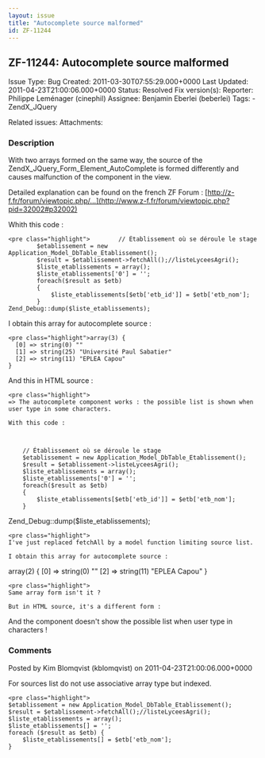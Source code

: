```yaml
---
layout: issue
title: "Autocomplete source malformed"
id: ZF-11244
---
```


ZF-11244: Autocomplete source malformed
---------------------------------------

 Issue Type: Bug Created: 2011-03-30T07:55:29.000+0000 Last Updated: 2011-04-23T21:00:06.000+0000 Status: Resolved Fix version(s): 
 Reporter:  Philippe Leménager (cinephil)  Assignee:  Benjamin Eberlei (beberlei)  Tags: - ZendX\_JQuery
 
 Related issues: 
 Attachments: 
### Description

With two arrays formed on the same way, the source of the ZendX\_JQuery\_Form\_Element\_AutoComplete is formed differently and causes malfunction of the component in the view.

Detailed explanation can be found on the french ZF Forum : [http://z-f.fr/forum/viewtopic.php/…](http://www.z-f.fr/forum/viewtopic.php?pid=32002#p32002)

Whith this code :

 
    <pre class="highlight">        // Établissement où se déroule le stage
            $etablissement = new Application_Model_DbTable_Etablissement();
            $result = $etablissement->fetchAll();//listeLyceesAgri();
            $liste_etablissements = array();
            $liste_etablissements['0'] = '';
            foreach($result as $etb)
            {
                $liste_etablissements[$etb['etb_id']] = $etb['etb_nom'];
            }
    Zend_Debug::dump($liste_etablissements);

I obtain this array for autocomplete source :

 
    <pre class="highlight">array(3) {
      [0] => string(0) ""
      [1] => string(25) "Université Paul Sabatier"
      [2] => string(11) "EPLEA Capou"
    }

And this in HTML source :

 
    <pre class="highlight">
    => The autocomplete component works : the possible list is shown when user type in some characters.
    
    With this code :


 
        // Établissement où se déroule le stage
        $etablissement = new Application_Model_DbTable_Etablissement();
        $result = $etablissement->listeLyceesAgri();
        $liste_etablissements = array();
        $liste_etablissements['0'] = '';
        foreach($result as $etb)
        {
            $liste_etablissements[$etb['etb_id']] = $etb['etb_nom'];
        }


Zend\_Debug::dump($liste\_etablissements);

 
    <pre class="highlight">
    I've just replaced fetchAll by a model function limiting source list.
    
    I obtain this array for autocomplete source :


array(2) { [0] => string(0) "" [2] => string(11) "EPLEA Capou" }

 
    <pre class="highlight">
    Same array form isn't it ?
    
    But in HTML source, it's a different form :


And the component doesn't show the possible list when user type in characters !

 

 

### Comments

Posted by Kim Blomqvist (kblomqvist) on 2011-04-23T21:00:06.000+0000

For sources list do not use associative array type but indexed.

 
    <pre class="highlight">
    $etablissement = new Application_Model_DbTable_Etablissement();
    $result = $etablissement->fetchAll();//listeLyceesAgri();
    $liste_etablissements = array();
    $liste_etablissements[] = '';
    foreach ($result as $etb) {
        $liste_etablissements[] = $etb['etb_nom'];
    }


 

 